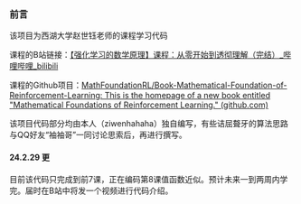 ### 前言

该项目为西湖大学赵世钰老师的课程学习代码

课程的B站链接：[【强化学习的数学原理】课程：从零开始到透彻理解（完结）_哔哩哔哩_bilibili](https://www.bilibili.com/video/BV1sd4y167NS)

课程的Github项目：[MathFoundationRL/Book-Mathematical-Foundation-of-Reinforcement-Learning: This is the homepage of a new book entitled "Mathematical Foundations of Reinforcement Learning." (github.com)](https://github.com/MathFoundationRL/Book-Mathematical-Foundation-of-Reinforcement-Learning)



该项目代码部分均由本人（ziwenhahaha）独自编写，有些诘屈聱牙的算法思路与QQ好友“袖袖哥”一同讨论思索后，再进行撰写。



#### 24.2.29 更

目前该代码只完成到前7课，正在编码第8课值函数近似。预计未来一到两周内学完。届时在B站中将发一个视频进行代码介绍。


